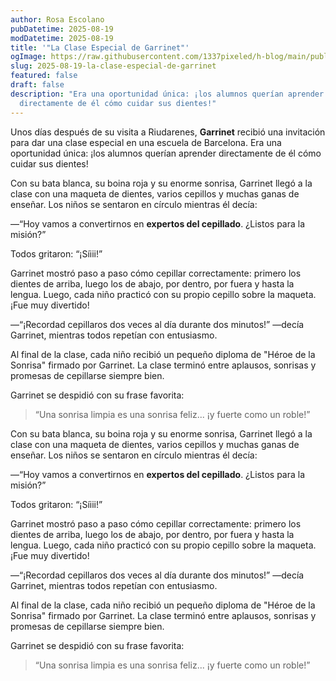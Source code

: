 ```yaml
---
author: Rosa Escolano
pubDatetime: 2025-08-19
modDatetime: 2025-08-19
title: '"La Clase Especial de Garrinet"'
ogImage: https://raw.githubusercontent.com/1337pixeled/h-blog/main/public/assets/garrinet3.webp
slug: 2025-08-19-la-clase-especial-de-garrinet
featured: false
draft: false
description: "Era una oportunidad única: ¡los alumnos querían aprender
  directamente de él cómo cuidar sus dientes!"
---
```

Unos días después de su visita a Riudarenes, **Garrinet** recibió una invitación para dar una clase especial en una escuela de Barcelona. Era una oportunidad única: ¡los alumnos querían aprender directamente de él cómo cuidar sus dientes!

Con su bata blanca, su boina roja y su enorme sonrisa, Garrinet llegó a la clase con una maqueta de dientes, varios cepillos y muchas ganas de enseñar. Los niños se sentaron en círculo mientras él decía:

—“Hoy vamos a convertirnos en **expertos del cepillado**. ¿Listos para la misión?”

Todos gritaron: “¡Síiii!”

Garrinet mostró paso a paso cómo cepillar correctamente: primero los dientes de arriba, luego los de abajo, por dentro, por fuera y hasta la lengua. Luego, cada niño practicó con su propio cepillo sobre la maqueta. ¡Fue muy divertido!

—“¡Recordad cepillaros dos veces al día durante dos minutos!” —decía Garrinet, mientras todos repetían con entusiasmo.

Al final de la clase, cada niño recibió un pequeño diploma de "Héroe de la Sonrisa" firmado por Garrinet. La clase terminó entre aplausos, sonrisas y promesas de cepillarse siempre bien.

Garrinet se despidió con su frase favorita:

> “Una sonrisa limpia es una sonrisa feliz... ¡y fuerte como un roble!”

Con su bata blanca, su boina roja y su enorme sonrisa, Garrinet llegó a la clase con una maqueta de dientes, varios cepillos y muchas ganas de enseñar. Los niños se sentaron en círculo mientras él decía:

—“Hoy vamos a convertirnos en **expertos del cepillado**. ¿Listos para la misión?”

Todos gritaron: “¡Síiii!”

Garrinet mostró paso a paso cómo cepillar correctamente: primero los dientes de arriba, luego los de abajo, por dentro, por fuera y hasta la lengua. Luego, cada niño practicó con su propio cepillo sobre la maqueta. ¡Fue muy divertido!

—“¡Recordad cepillaros dos veces al día durante dos minutos!” —decía Garrinet, mientras todos repetían con entusiasmo.

Al final de la clase, cada niño recibió un pequeño diploma de "Héroe de la Sonrisa" firmado por Garrinet. La clase terminó entre aplausos, sonrisas y promesas de cepillarse siempre bien.

Garrinet se despidió con su frase favorita:

> “Una sonrisa limpia es una sonrisa feliz... ¡y fuerte como un roble!”